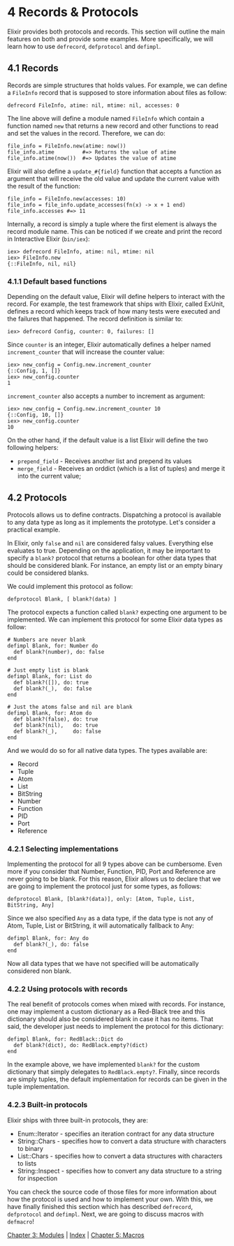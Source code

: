 # 4 Records & Protocols

Elixir provides both protocols and records. This section will outline the main features on both and provide some examples. More specifically, we will learn how to use `defrecord`, `defprotocol` and `defimpl`.

## 4.1 Records

Records are simple structures that holds values. For example, we can define a `FileInfo` record that is supposed to store information about files as follow:

    defrecord FileInfo, atime: nil, mtime: nil, accesses: 0

The line above will define a module named `FileInfo` which contain a function named `new` that returns a new record and other functions to read and set the values in the record. Therefore, we can do:

    file_info = FileInfo.new(atime: now())
    file_info.atime         #=> Returns the value of atime
    file_info.atime(now())  #=> Updates the value of atime

Elixir will also define a `update_#{field}` function that accepts a function as argument that will receive the old value and update the current value with the result of the function:

    file_info = FileInfo.new(accesses: 10)
    file_info = file_info.update_accesses(fn(x) -> x + 1 end)
    file_info.accesses #=> 11

Internally, a record is simply a tuple where the first element is always the record module name. This can be noticed if we create and print the record in Interactive Elixir (`bin/iex`):

    iex> defrecord FileInfo, atime: nil, mtime: nil
    iex> FileInfo.new
    {::FileInfo, nil, nil}

### 4.1.1 Default based functions

Depending on the default value, Elixir will define helpers to interact with the record. For example, the test framework that ships with Elixir, called ExUnit, defines a record which keeps track of how many tests were executed and the failures that happened. The record definition is similar to:

    iex> defrecord Config, counter: 0, failures: []

Since `counter` is an integer, Elixir automatically defines a helper named `increment_counter` that will increase the counter value:

    iex> new_config = Config.new.increment_counter
    {::Config, 1, []}
    iex> new_config.counter
    1

`increment_counter` also accepts a number to increment as argument:

    iex> new_config = Config.new.increment_counter 10
    {::Config, 10, []}
    iex> new_config.counter
    10

On the other hand, if the default value is a list Elixir will define the two following helpers:

* `prepend_field` - Receives another list and prepend its values
* `merge_field` - Receives an orddict (which is a list of tuples) and merge it into the current value;

## 4.2 Protocols

Protocols allows us to define contracts. Dispatching a protocol is available to any data type as long as it implements the prototype. Let's consider a practical example.

In Elixir, only `false` and `nil` are considered falsy values. Everything else evaluates to true. Depending on the application, it may be important to specify a `blank?` protocol that returns a boolean for other data types that should be considered blank. For instance, an empty list or an empty binary could be considered blanks.

We could implement this protocol as follow:

    defprotocol Blank, [ blank?(data) ]

The protocol expects a function called `blank?` expecting one argument to be implemented. We can implement this protocol for some Elixir data types as follow:

    # Numbers are never blank
    defimpl Blank, for: Number do
      def blank?(number), do: false
    end

    # Just empty list is blank
    defimpl Blank, for: List do
      def blank?([]), do: true
      def blank?(_),  do: false
    end

    # Just the atoms false and nil are blank
    defimpl Blank, for: Atom do
      def blank?(false), do: true
      def blank?(nil),   do: true
      def blank?(_),     do: false
    end

And we would do so for all native data types. The types available are:

* Record
* Tuple
* Atom
* List
* BitString
* Number
* Function
* PID
* Port
* Reference

### 4.2.1 Selecting implementations

Implementing the protocol for all 9 types above can be cumbersome. Even more if you consider that Number, Function, PID, Port and Reference are never going to be blank. For this reason, Elixir allows us to declare that we are going to implement the protocol just for some types, as follows:

    defprotocol Blank, [blank?(data)], only: [Atom, Tuple, List, BitString, Any]

Since we also specified `Any` as a data type, if the data type is not any of Atom, Tuple, List or BitString, it will automatically fallback to Any:

    defimpl Blank, for: Any do
      def blank?(_), do: false
    end

Now all data types that we have not specified will be automatically considered non blank.

### 4.2.2 Using protocols with records

The real benefit of protocols comes when mixed with records. For instance, one may implement a custom dictionary as a Red-Black tree and this dictionary should also be considered blank in case it has no items. That said, the developer just needs to implement the protocol for this dictionary:

    defimpl Blank, for: RedBlack::Dict do
      def blank?(dict), do: RedBlack.empty?(dict)
    end

In the example above, we have implemented `blank?` for the custom dictionary that simply delegates to `RedBlack.empty?`. Finally, since records are simply tuples, the default implementation for records can be given in the tuple implementation.

### 4.2.3 Built-in protocols

Elixir ships with three built-in protocols, they are:

* Enum::Iterator - specifies an iteration contract for any data structure
* String::Chars - specifies how to convert a data structure with characters to binary
* List::Chars - specifies how to convert a data structures with characters to lists
* String::Inspect - specifies how to convert any data structure to a string for inspection

You can check the source code of those files for more information about how the protocol is used and how to implement your own. With this, we have finally finished this section which has described `defrecord`, `defprotocol` and `defimpl`. Next, we are going to discuss macros with `defmacro`!

[Chapter 3: Modules](https://github.com/josevalim/elixir/blob/master/docs/3_modules.md) | [Index](https://github.com/josevalim/elixir/blob/master/docs/0_index.md) |
[Chapter 5: Macros](https://github.com/josevalim/elixir/blob/master/docs/5_macros.md)